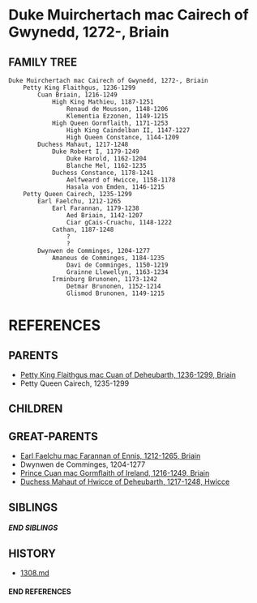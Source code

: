 # Duke Muirchertach mac Cairech of Gwynedd, 1272-, Briain

## FAMILY TREE
```
Duke Muirchertach mac Cairech of Gwynedd, 1272-, Briain
    Petty King Flaithgus, 1236-1299
        Cuan Briain, 1216-1249
            High King Mathieu, 1187-1251
                Renaud de Mousson, 1148-1206
                Klementia Ezzonen, 1149-1215
            High Queen Gormflaith, 1171-1253
                High King Caindelban II, 1147-1227
                High Queen Constance, 1144-1209
        Duchess Mahaut, 1217-1248
            Duke Robert I, 1179-1249
                Duke Harold, 1162-1204
                Blanche Mel, 1162-1235
            Duchess Constance, 1178-1241
                Aelfweard of Hwicce, 1158-1178
                Hasala von Emden, 1146-1215
    Petty Queen Cairech, 1235-1299
        Earl Faelchu, 1212-1265
            Earl Farannan, 1179-1238
                Aed Briain, 1142-1207
                Ciar gCais-Cruachu, 1148-1222
            Cathan, 1187-1248
                ?
                ?
        Dwynwen de Comminges, 1204-1277
            Amaneus de Comminges, 1184-1235
                Davi de Comminges, 1150-1219
                Grainne Llewellyn, 1163-1234
            Irminburg Brunonen, 1173-1242
                Detmar Brunonen, 1152-1214
                Glismod Brunonen, 1149-1215
```


# REFERENCES

## PARENTS 
* [Petty King Flaithgus mac Cuan of Deheubarth, 1236-1299, Briain](p/flaithgus_mac_cuan_1236.md)
* Petty Queen Cairech, 1235-1299

## CHILDREN 


## GREAT-PARENTS 
* [Earl Faelchu mac Farannan of Ennis, 1212-1265, Briain](p/faelchu_mac_farannan_1212.md)
* Dwynwen de Comminges, 1204-1277
* [Prince Cuan mac Gormflaith of Ireland, 1216-1249, Briain](p/cuan_mac_gormflaith_1216.md)
* [Duchess Mahaut of Hwicce of Deheubarth, 1217-1248, Hwicce](p/mahaut_of_hwicce_1217.md)

## SIBLINGS

##### END SIBLINGS  
## HISTORY
* [1308.md](../h/1308.md)

#### END REFERENCES
